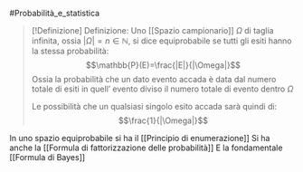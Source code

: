 #Probabilità_e_statistica 
>[!Definizione] Definizione:
>Uno [[Spazio campionario]] $\Omega$ di taglia infinita, ossia $|\Omega|=n\in \mathbb{N}$, si dice equiprobabile se tutti gli esiti hanno la stessa probabilità:
>$$\mathbb{P}(E)=\frac{|E|}{|\Omega|}$$
>Ossia la probabilità che un dato evento accada è data dal numero totale di esiti in quell’ evento diviso il numero totale di evento dentro $\Omega$
>
>Le possibilità che un qualsiasi singolo esito accada sarà quindi di:
>$$\frac{1}{|\Omega|}$$

In uno spazio equiprobabile si ha il [[Principio di enumerazione]]
Si ha anche la [[Formula di fattorizzazione delle probabilità]]
E la fondamentale [[Formula di Bayes]]